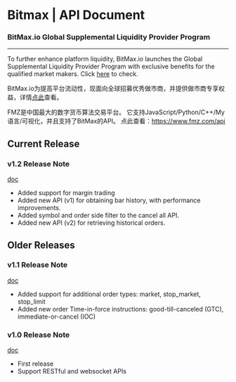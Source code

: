 Bitmax | API Document
==============================================


### BitMax.io Global Supplemental Liquidity Provider Program 
----------------------------------------------

To further enhance platform liquidity, BitMax.io launches the Global Supplemental Liquidity Provider Program with exclusive benefits for the qualified market makers. Click [here](https://bitmaxhelp.zendesk.com/hc/en-us/articles/360021521333-BitMax-io-Global-Supplemental-Liquidity-Provider-Program) to check.

BitMax.io为提高平台流动性，现面向全球招募优秀做市商，并提供做市商专享权益，详情[点此](https://bitmaxhelp.zendesk.com/hc/zh-cn/articles/360021521333-BitMax-io%E5%81%9A%E5%B8%82%E5%95%86%E6%8B%9B%E5%8B%9F)查看。

FMZ是中国最大的数字货币算法交易平台。 
它支持JavaScript/Python/C++/My语言/可视化，并且支持了BitMax的API。
点此查看：https://www.fmz.com/api

Current Release
----------------------------------------------

### v1.2 Release Note

[doc](bitmax-api-doc-v1.2.md)

* Added support for margin trading
* Added new API (v1) for obtaining bar history, with performance improvements.
* Added symbol and order side filter to the cancel all API.
* Added new API (v2) for retrieving historical orders. 

Older Releases
----------------------------------------------

### v1.1 Release Note

[doc](archive/bitmax-api-doc-v1.1.md)

* Added support for additional order types: market, stop_market, stop_limit
* Added new order Time-in-force instructions: good-till-canceled (GTC), immediate-or-cancel (IOC)

### v1.0 Release Note

[doc](archive/bitmax-api-doc-v1.0.md)

* First release
* Support RESTful and websocket APIs
